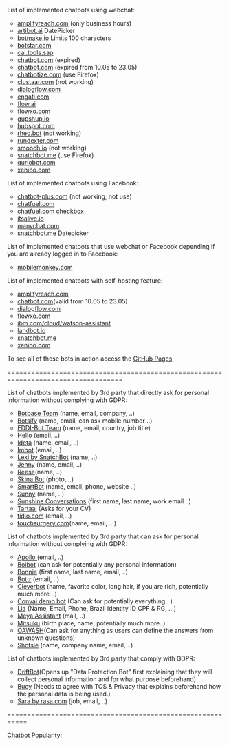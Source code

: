 List of implemented chatbots using webchat:

<ol style="list-style-type:circle;">
  <li><a href="amplifyreach.html">amplifyreach.com</a> (only business hours)</li>
  <li><a href="artibot.html">artibot.ai</a> DatePicker</li>
  <li><a href="botmake.html">botmake.io</a> Limits 100 characters</li>
  <li><a href="botstar.html">botstar.com</a></li>
  <li><a href="SAPCAI.html">cai.tools.sap</a></li>
  <li><a href="chatbot.html">chatbot.com</a> (expired)</li>
  <li><a href="chatbot2.html">chatbot.com</a> (expired from 10.05 to 23.05)</li>
  <li><a href="chatbotize.html">chatbotize.com</a> (use Firefox)</li>
  <li><a href="clustaar.html">clustaar.com</a> (not working)</li>
  <li><a href="dialogflow.html">dialogflow.com</a></li>
  <li><a href="engati.html">engati.com</a></li>
  <li><a href="flow.html">flow.ai</a></li>
  <li><a href="flowxo.html">flowxo.com</a></li>
  <li><a href="gupshop.html">gupshup.io</a></li>
  <li><a href="hubspot.html">hubspot.com</a></li>
  <li><a href="rheo.html">rheo.bot</a> (not working)</li>
  <li><a href="rundexter.html">rundexter.com</a></li>
  <li><a href="smooch.html">smooch.io</a> (not working) </li>
  <li><a href="snatchbot.html">snatchbot.me</a> (use Firefox)</li>
  <li><a href="quribot.html">quriobot.com</a></li>
  <li><a href="xenioo.html">xenioo.com</a></li>
</ol>

List of implemented chatbots using Facebook:

<ol style="list-style-type:circle;">
  <li><a href="chatbot-plus.html">chatbot-plus.com</a> (not working, not use)</li>
  <li><a href="chatfuel.html">chatfuel.com</a></li>
  <li><a href="chatfuel_checkbox.html">chatfuel.com checkbox</a></li>
  <li><a href="facebook_itsalive.html">itsalive.io</a></li>
  <li><a href="manychat.html">manychat.com</a></li>
  <li><a href="snatchbot_fb.html">snatchbot.me</a> Datepicker</li>
</ol>

List of implemented chatbots that use webchat or Facebook depending if you are already logged in to Facebook:
<ul style="list-style-type:circle;">
  <li><a href="mobilemonkey.html">mobilemonkey.com</a></li>
</ul>

List of implemented chatbots with self-hosting feature:
<ol style="list-style-type:circle;">
  <li><a href="https://launch.amplifyreach.com/chat-demo/1fccb792580fc757.html">amplifyreach.com</a></li>
  <li><a href="https://www.chatbot.com/preview/?widgetId=5eb7e06c213cb400060396f0">chatbot.com</a>(valid from 10.05 to 23.05)</li>
  <li><a href="https://bot.dialogflow.com/ff63f14f-d000-4b76-9196-94a46236a0aa">dialogflow.com</a></li>
  <li><a href="https://fxo.io/m/85eyk78b">flowxo.com</a></li>
  <li><a href="https://integrations.us-south.assistant.watson.cloud.ibm.com/web/public/3bcac639-0622-401e-ac5d-ad3da6ff5e85">ibm.com/cloud/watson-assistant</a></li>
  <li><a href="https://landbot.io/u/H-470427-E5NIXNHGR76LICFY/index.html">landbot.io</a></li>
  <li><a href="https://webchat.snatchbot.me/eb6597596be7f48006b7d465d3f8eb490b93e9bfc745677ee660cf3a5b1c8431">snatchbot.me</a></li>
  <li><a href="https://preview.xenioo.com/u/app02/SufVv9VaUATA8aOMIYzijIVy">xenioo.com</a></li>
</ol>

To see all of these bots in action access the [GitHub Pages](https://eacunha.github.io/chatbots)

===================================================================================

List of chatbots implemented by 3rd party that directly ask for personal information without complying with GDPR:

<ol style="list-style-type:circle;">
  <li><a href="https://www.botbase.tech">Botbase Team</a> (name, email, company, ..)</li>
  <li><a href="https://botsify.com">Botsify</a> (name, email, can ask mobile number ..) </li>
  <li><a href="https://www.labs.ai">EDDI-Bot Team</a> (name, email, country, job title) </li>
  <li><a href="https://www.enterprisebotmanager.com">Hello</a> (email, ..)</li>
  <li><a href="https://www.ideta.io">Ideta</a> (name, email, ..)</li>
  <li><a href="https://imperson.com">Imbot</a> (email, ..)</li>
  <li><a href="https://snatchbot.me/">Lexi by SnatchBot</a> (name, ..)</li>
  <li><a href="https://www.getjenny.com">Jenny</a> (name, email, ..)</li>
  <li><a href="https://www.topuniversities.com/university-rankings-articles/university-subject-rankings/top-medical-schools-2020">Reese</a>(name, ..)</li> 
  <li><a href="https://skinive.com">Skina Bot</a> (photo, ..)</li>
  <li><a href="https://www.smatbot.com">SmartBot</a> (name, email, phone, website ..)</li>
  <li><a href="https://www.zendesk.com/message/state-of-messaging-2020/#chapter-1">Sunny</a> (name, ..)</li>
  <li><a href="https://smooch.io/">Sunshine Conversations</a> (first name, last name, work email ..)</li>
  <li><a href="https://www.messenger.com/t/tartaai">Tartaai</a> (Asks for your CV) </li>
  <li><a href="tidio.html">tidio.com</a> (email,...) </li>
  <li><a href="https://www.touchsurgery.com/">touchsurgery.com</a>(name, email, .. )</li> 
</ol>

List of chatbots implemented by 3rd party that can ask for personal information without complying with GDPR:

<ol style="list-style-type:circle;">
  <li><a href="https://webchat.botframework.com/embed/AvatierChatbot4/gemini?b=AvatierChatbot4&s=ckkUkDh4xHs.cwA.PIg.7u6h3GNAegO_gOcv41W33_bvGfWkr2WfjJWkv9rXprY&username=You">Apollo
  </a> (email, ..)</li>
  <li><a href="https://www.boibot.com/en/">Boibot</a> (can ask for potentially any personal information)</li>
  <li><a href="https://www.botsquad.com">Bonnie</a> (first name, last name, email, ..)</li>
  <li><a href="https://bottr.me/">Bottr</a> (email, ..)</li>
  <li><a href="https://www.cleverbot.com/?2">Cleverbot</a> (name, favorite color, long hair, if you are rich, potentially much more ..) </li>
  <li><a href="https://convai.huggingface.co/">Convai demo bot</a> (Can ask for potentially everything.. )</li>
  <li><a href="https://www.leroymerlin.com.br/fale-conosco">Lia</a> (Name, Email, Phone, Brazil identity ID CPF & RG, .. )</li>
  <li><a href="https://www.meya.ai/">Meya Assistant</a> (mail, ..)</li>
  <li><a href="http://www.square-bear.co.uk/mitsuku/nfchat.htm">Mitsuku</a> (birth place, name, potentially much more..)</li>
  <li><a href="http://qaqash.com">QAWASH</a>(Can ask for anything as users can define the answers from unknown questions)</li>
  <li><a href="https://www.starshotsoftware.com/chatbots-and-ai-services">Shotsie</a> (name, company name, email, ..)</li>
</ol>

List of chatbots implemented by 3rd party that comply with GDPR:

<ol style="list-style-type:circle;">
  <li><a href="https://www.drift.com">DriftBot</a>(Opens up "Data Protection Bot" first explaining that they will collect personal information and for what purpose beforehand) </li> 
  <li><a href="https://www.buoyhealth.com/symptom-checker/">Buoy</a> (Needs to agree with TOS & Privacy that explains beforehand how the personal data is being used.) </li>
  <li><a href="https://rasa.com/docs/getting-started/">Sara by rasa.com</a> (job, email, ..)</li>
</ol>

===========================================================

Chatbot Popularity:

<script type="text/javascript" src="https://ssl.gstatic.com/trends_nrtr/2213_RC01/embed_loader.js"></script> <script type="text/javascript"> trends.embed.renderExploreWidget("TIMESERIES", {"comparisonItem":[{"keyword":"chatbot","geo":"","time":"2004-01-01 2020-07-08"}],"category":0,"property":""}, {"exploreQuery":"date=all&q=chatbot","guestPath":"https://trends.google.com:443/trends/embed/"}); </script>


